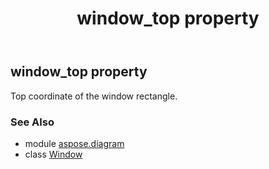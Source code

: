 ﻿---
title: window_top property
second_title: Aspose.Diagram for Python via .NET API References
description: 
type: docs
weight: 310
url: /python-net/aspose.diagram/window/window_top/
is_root: false
---

## window_top property


Top coordinate of the window rectangle.

### See Also
* module [aspose.diagram](../../)
* class [Window](/diagram/python-net/aspose.diagram/window)
